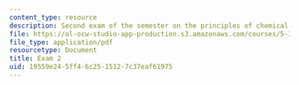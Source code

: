 ```yaml
---
content_type: resource
description: Second exam of the semester on the principles of chemical science.
file: https://ol-ocw-studio-app-production.s3.amazonaws.com/courses/5-111-principles-of-chemical-science-fall-2008/19559e245ff46c2515127c37eaf61975_Exam2_FA08.pdf
file_type: application/pdf
resourcetype: Document
title: Exam 2
uid: 19559e24-5ff4-6c25-1512-7c37eaf61975
---
```

